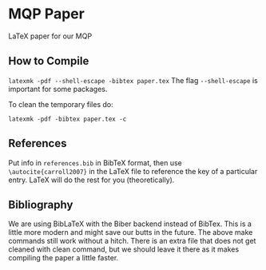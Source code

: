 # MQP Paper

LaTeX paper for our MQP

## How to Compile

`latexmk -pdf --shell-escape -bibtex paper.tex`
The flag `--shell-escape` is important for some packages.

To clean the temporary files do:

`latexmk -pdf -bibtex paper.tex -c`

## References

Put info in `references.bib` in BibTeX format, then use
`\autocite{carroll2007}` in the LaTeX file to reference the key of a particular
entry. LaTeX will do the rest for you (theoretically).

## Bibliography

We are using BibLaTeX with the Biber backend instead of BibTex. This is a
little more modern and might save our butts in the future. The above make
commands still work without a hitch. There is an extra file that does not get
cleaned with clean command, but we should leave it there as it makes compiling
the paper a little faster.
